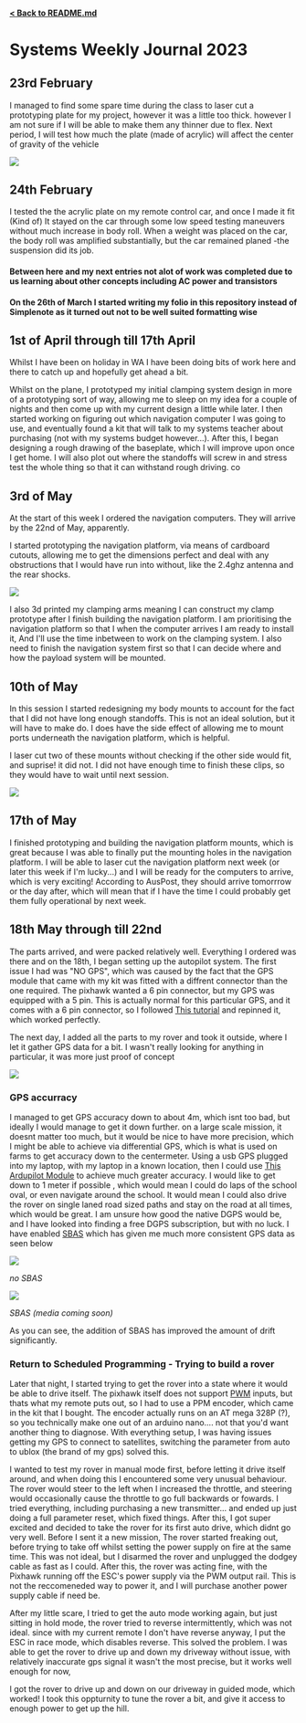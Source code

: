 #### [< Back to README.md](/README.md)

# Systems Weekly Journal 2023

## 23rd February  
I managed to find some spare time during the class to laser cut a prototyping plate for my project, however it was a little too thick. however I am not sure if I will be able to make them any thinner due to flex. Next period, I will test how much the plate (made of acrylic) will affect the center of gravity of the vehicle

<img src="../media/sillyacrylic.png">

## 24th February
I tested the the acrylic plate on my remote control car, and once I made it fit (Kind of) It stayed on the car through some low speed testing maneuvers without much increase in body roll. When a weight was placed on the car, the body roll was amplified substantially, but the car remained planed -the suspension did its job.

#### Between here and my next entries not alot of work was completed due to us learning about other concepts including AC power and transistors
#### On the 26th of March I started writing my folio in this repository instead of Simplenote as it turned out not to be well suited formatting wise

## 1st of April through till 17th April
Whilst I have been on holiday in WA I have been doing bits of work here and there to catch up and hopefully get ahead a bit.

Whilst on the plane, I prototyped my initial clamping system design in more of a prototyping sort of way, allowing me to sleep on my idea for a couple of nights and then come up with my current design a little while later. I then started working on figuring out which navigation computer I was going to use, and eventually found a kit that will talk to my systems teacher about purchasing (not with my systems budget however...). After this, I began designing a rough drawing of the baseplate, which I will improve upon once I get home. I will also plot out where the standoffs will screw in and stress test the whole thing so that it can withstand rough driving.
co
## 3rd of May 
At the start of this week I ordered the navigation computers. They will arrive by the 22nd of May, apparently.

I started prototyping the navigation platform, via means of cardboard cutouts, allowing me to get the dimensions perfect and deal with any obstructions that I would have run into without, like the 2.4ghz antenna and the rear shocks. 

<img src='../media/5plates.jpg'>

I also 3d printed my clamping arms meaning I can construct my clamp prototype after I finish building the navigation platform. I am prioritising the navigation platform so that I when the computer arrives I am ready to install it, And I'll use the time inbetween to work on the clamping system. I also need to finish the navigation system first so that I can decide where and how the payload system will be mounted. 

## 10th of May
In this session I started redesigning my body mounts to account for the fact that I did not have long enough standoffs. This is not an ideal solution, but it will have to make do. I does have the side effect of allowing me to mount ports underneath the navigation platform, which is helpful.

I laser cut two of these mounts without checking if the other side would fit, and suprise! it did not. I did not have enough time to finish these clips, so they would have to wait until next session.

<img src="../media/sidemount1.jpg">

## 17th of May

I finished prototyping and building the navigation platform mounts, which is great because I was able to finally put the mounting holes in the navigation platform. I will be able to laser cut the navigation platform next week (or later this week if I'm lucky...) and I will be ready for the computers to arrive, which is very exciting! According to AusPost, they should arrive tomorrrow or the day after, which will mean that if I have the time I could probably get them fully operational by next week. 

## 18th May through till 22nd

The parts arrived, and were packed relatively well. Everything I ordered was there and on the 18th, I began setting up the autopilot system. The first issue I had was "NO GPS", which was caused by the fact that the GPS module that came with my kit was fitted with a diffrent connector than the one required. The pixhawk wanted a 6 pin connector, but my GPS was equipped with a 5 pin. This is actually normal for this particular GPS, and it comes with a 6 pin connector, so I followed [This tutorial](https://www.youtube.com/watch?v=6nLe9_2Fyok) and repinned it, which worked perfectly. 

The next day, I added all the parts to my rover and took it outside, where I let it gather GPS data for a bit. I wasn't really looking for anything in particular, it was more just proof of concept 

<img src="../media/roveronoval.jpg">

### GPS accurracy 

I managed to get GPS accuracy down to about 4m, which isnt too bad, but ideally I would manage to get it down further. on a large scale mission, it doesnt matter too much, but it would be nice to have more precision, which I might be able to achieve via differential GPS, which is what is used on farms to get accuracy down to the centermeter. Using a usb GPS plugged into my laptop, with my laptop in a known location, then I could use [This Ardupilot Module](https://ardupilot.org/mavproxy/docs/modules/DGPS.html) to achieve much greater accuracy. I would like to get down to 1 meter if possible , which would mean I could do laps of the school oval, or even navigate around the school. It would mean I could also drive the rover on single laned road sized paths and stay on the road at all times, which would be great. I am unsure how good the native DGPS would be, and I have looked into finding a free DGPS subscription, but with no luck. I have enabled [SBAS](https://www.amsa.gov.au/safety-navigation/navigation-systems/satellite-based-augmentation-system-sbas) which has given me much more consistent GPS data as seen below

<img src="../media/GPSNOSBAS.png">  

<i>no SBAS</i>

<img src="../media/GPSSBAS.png">  

<i>SBAS (media coming soon)</i> 

As you can see, the addition of SBAS has improved the amount of drift significantly.

### Return to Scheduled Programming - Trying to build a rover

Later that night, I started trying to get the rover into a state where it would be able to drive itself. The pixhawk itself does not support [PWM](https://en.wikipedia.org/wiki/Pulse-width_modulation) inputs, but thats what my remote puts out, so I had to use a PPM encoder, which came in the kit that I bought. The encoder actually runs on an AT mega 328P (?), so you technically make one out of an arduino nano.... not that you'd want another thing to diagnose. With everything setup, I was having issues getting my GPS to connect to satellites, switching the parameter from auto to ublox (the brand of my gps) solved this.

I wanted to test my rover in manual mode first, before letting it drive itself around, and when doing this I encountered some very unusual behaviour. The rover would steer to the left when I increased the throttle, and steering would occasionally cause the throttle to go full backwards or fowards. I tried everything, including purchasing a new transmitter... and ended up just doing a full parameter reset, which fixed things. After this, I got super excited and decided to take the rover for its first auto drive, which didnt go very well. Before I sent it a new mission, The rover started freaking out, before trying to take off whilst setting the power supply on fire at the same time. This was not ideal, but I disarmed the rover and unplugged the dodgey cable as fast as I could. After this, the rover was acting fine, with the Pixhawk running off the ESC's power supply via the PWM output rail. This is not the reccomeneded way to power it, and I will purchase another power supply cable if need be. 

After my little scare, I tried to get the auto mode working again, but just sitting in hold mode, the rover tried to reverse intermittently, which was not ideal. since with my current remote I don't have reverse anyway, I put the ESC in race mode, which disables reverse. This solved the problem. I was able to get the rover to drive up and down my driveway without issue, with relatively inaccurate gps signal it wasn't the most precise, but it works well enough for now,

I got the rover to drive up and down on our driveway in guided mode, which worked! I took this oppturnity to tune the rover a bit, and give it access to enough power to get up the hill.
